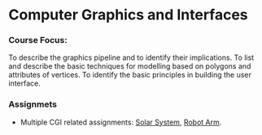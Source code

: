 # Computer Graphics and Interfaces

### Course Focus:
To describe the graphics pipeline and to identify their implications.
To list and describe the basic techniques for modelling based on polygons and attributes of vertices.
To identify the basic principles in building the user interface. 

### Assignmets
* Multiple CGI related assignments: [Solar System](https://www.ptalmeida.com/UniversityCourses/05_Semester/CGI/SceneGraph/p10-3-start.html), [Robot Arm](https://www.ptalmeida.com/UniversityCourses/05_Semester/CGI/SceneGraph/p10-3-start.html).